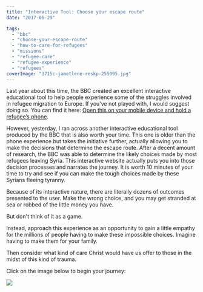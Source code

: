 ```yaml
---
title: "Interactive Tool: Choose your escape route"
date: "2017-06-29"

tags: 
  - "bbc"
  - "choose-your-escape-route"
  - "how-to-care-for-refugees"
  - "missions"
  - "refugee-care"
  - "refugee-experience"
  - "refugees"
coverImage: "3715c-jametlene-reskp-255095.jpg"
---
```


Last year about this time, the BBC created an excellent interactive educational tool to help people experience some of the struggles involved in refugee migration to Europe. If you've not played with, I would suggest doing so. You can find it here: [Open this on your mobile device and hold a refugee’s phone](http://blog.keelancook.com/2016/08/refugee_phone_experience.html).

However, yesterday, I ran across another interactive educational tool produced by the BBC that is also worth your time. This one is older than the phone experience but takes the initiative further, actually allowing you to make the decisions that determine the escape route. After a decent amount of research, the BBC was able to determine the likely choices made by most refugees leaving Syria. This interactive website actually puts you into those decision processes and narrates the journey. It is worth 10 minutes of your time to try and see if you can make the tough choices made by these Syrians fleeing tyranny.

Because of its interactive nature, there are literally dozens of outcomes presented to the user. Make the wrong choice, and you may get stranded at sea or robbed of the little money you have.

But don't think of it as a game.

Instead, approach this experience as an opportunity to gain a little empathy for the millions of people having to make these impossible choices. Imagine having to make them for your family.

Then consider what kind of care Christ would have us offer to those in the midst of this kind of trauma.

Click on the image below to begin your journey:

[](http://www.bbc.com/news/world-middle-east-32057601)[![](images/7fed3-screen-shot-2017-06-29-at-8.06.58-am.png)](http://www.bbc.com/news/world-middle-east-32057601)
